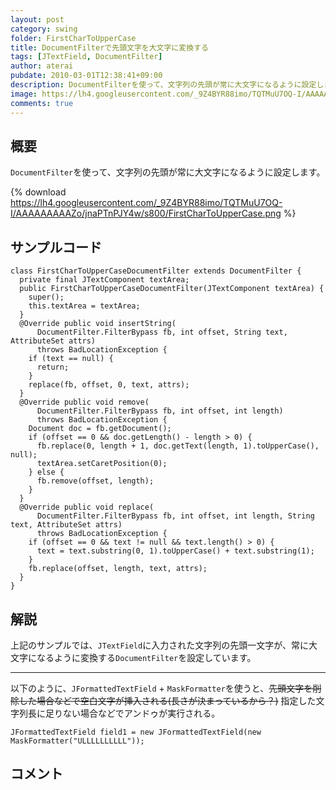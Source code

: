 ```yaml
---
layout: post
category: swing
folder: FirstCharToUpperCase
title: DocumentFilterで先頭文字を大文字に変換する
tags: [JTextField, DocumentFilter]
author: aterai
pubdate: 2010-03-01T12:38:41+09:00
description: DocumentFilterを使って、文字列の先頭が常に大文字になるように設定します。
image: https://lh4.googleusercontent.com/_9Z4BYR88imo/TQTMuU7OQ-I/AAAAAAAAAZo/jnaPTnPJY4w/s800/FirstCharToUpperCase.png
comments: true
---
```

## 概要
`DocumentFilter`を使って、文字列の先頭が常に大文字になるように設定します。

{% download https://lh4.googleusercontent.com/_9Z4BYR88imo/TQTMuU7OQ-I/AAAAAAAAAZo/jnaPTnPJY4w/s800/FirstCharToUpperCase.png %}

## サンプルコード
<pre class="prettyprint"><code>class FirstCharToUpperCaseDocumentFilter extends DocumentFilter {
  private final JTextComponent textArea;
  public FirstCharToUpperCaseDocumentFilter(JTextComponent textArea) {
    super();
    this.textArea = textArea;
  }
  @Override public void insertString(
      DocumentFilter.FilterBypass fb, int offset, String text, AttributeSet attrs)
      throws BadLocationException {
    if (text == null) {
      return;
    }
    replace(fb, offset, 0, text, attrs);
  }
  @Override public void remove(
      DocumentFilter.FilterBypass fb, int offset, int length)
      throws BadLocationException {
    Document doc = fb.getDocument();
    if (offset == 0 &amp;&amp; doc.getLength() - length &gt; 0) {
      fb.replace(0, length + 1, doc.getText(length, 1).toUpperCase(), null);
      textArea.setCaretPosition(0);
    } else {
      fb.remove(offset, length);
    }
  }
  @Override public void replace(
      DocumentFilter.FilterBypass fb, int offset, int length, String text, AttributeSet attrs)
      throws BadLocationException {
    if (offset == 0 &amp;&amp; text != null &amp;&amp; text.length() &gt; 0) {
      text = text.substring(0, 1).toUpperCase() + text.substring(1);
    }
    fb.replace(offset, length, text, attrs);
  }
}
</code></pre>

## 解説
上記のサンプルでは、`JTextField`に入力された文字列の先頭一文字が、常に大文字になるように変換する`DocumentFilter`を設定しています。

- - - -
以下のように、`JFormattedTextField` + `MaskFormatter`を使うと、~~先頭文字を削除した場合などで空白文字が挿入される(長さが決まっているから？)~~ 指定した文字列長に足りない場合などでアンドゥが実行される。

<pre class="prettyprint"><code>JFormattedTextField field1 = new JFormattedTextField(new MaskFormatter("ULLLLLLLLLL"));
</code></pre>

## コメント
